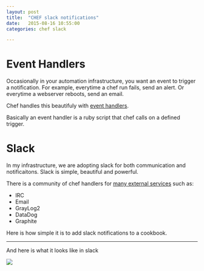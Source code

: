 ```yaml
---
layout: post
title:  "CHEF slack notifications"
date:   2015-08-16 10:55:00
categories: chef slack  

---
```


# Event Handlers

Occasionally in your automation infrastructure, you want an event to trigger a notification. For example, everytime a chef run fails, send an alert. Or everytime a webserver reboots, send an email. 

Chef handles this beautifuly with [event handlers](https://docs.chef.io/handlers.html). 

Basically an event handler is a ruby script that chef calls on a defined trigger. 

# Slack

In my infrastructure, we are adopting slack for both communication and notificaitons. Slack is simple, beautiful and powerful. 

There is a community of chef handlers for [many external services](https://docs.chef.io/handlers.html#community-handlers) such as: 

- IRC
- Email
- GrayLog2
- DataDog
- Graphite

Here is how simple it is to add slack notifications to a cookbook. 

<script src="https://gist.github.com/spuder/6723fec3729125a25264.js"></script>

---

And here is what it looks like in slack

![](https://www.dropbox.com/s/la1hsbbq22j3g0j/Screenshot%202015-10-16%2010.52.29.png?dl=1)


